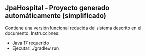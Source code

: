 JpaHospital - Proyecto generado automáticamente (simplificado)
--------------------------------------------------------------
Contiene una versión funcional reducida del sistema descrito en el documento.
Instrucciones:
  - Java 17 requerido
  - Ejecutar: ./gradlew run
